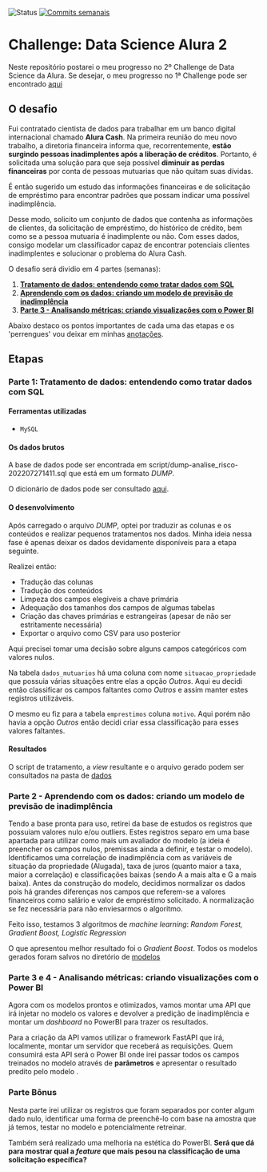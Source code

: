 ![Status](https://img.shields.io/badge/status-Em%20desenvolvimento-green?style=plastic)
[![Commits semanais](https://img.shields.io/github/commit-activity/w/exata0mente/alura_cash?style=plastic)](https://github.com/exata0mente/alura_cash/pulse)


# Challenge: Data Science Alura 2

Neste repositório postarei o meu progresso no 2º Challenge de Data Science da Alura. Se desejar, o meu progresso no 1ª Challenge pode ser encontrado [aqui](https://github.com/exata0mente/alura-voz)

## O desafio

Fui contratado cientista de dados para trabalhar em um banco digital internacional chamado **Alura Cash**. Na primeira reunião do meu novo trabalho, a diretoria financeira informa que, recorrentemente, **estão surgindo pessoas inadimplentes após a liberação de créditos**. Portanto, é solicitada uma solução para que seja possível **diminuir as perdas financeiras** por conta de pessoas mutuarias que não quitam suas dívidas.

É então sugerido um estudo das informações financeiras e de solicitação de empréstimo para encontrar padrões que possam indicar uma possível inadimplência.

Desse modo, solicito um conjunto de dados que contenha as informações de clientes, da solicitação de empréstimo, do histórico de crédito, bem como se a pessoa mutuaria é inadimplente ou não. Com esses dados, consigo modelar um classificador capaz de encontrar potenciais clientes inadimplentes e solucionar o problema do Alura Cash.

O desafio será dividio em 4 partes (semanas):
1. [**Tratamento de dados: entendendo como tratar dados com SQL**](#parte-1-tratamento-de-dados-entendendo-como-tratar-dados-com-SQL)
1. [**Aprendendo com os dados: criando um modelo de previsão de inadimplência**]()
1. [**Parte 3 - Analisando métricas: criando visualizações com o Power BI**]()

Abaixo destaco os pontos importantes de cada uma das etapas e os 'perrengues' vou deixar em minhas [anotações](ANOTACOES.md).

## Etapas

### Parte 1: Tratamento de dados: entendendo como tratar dados com SQL

#### Ferramentas utilizadas

- `MySQL`

#### Os dados brutos

A base de dados pode ser encontrada em script/dump-analise_risco-202207271411.sql que está em um formato _DUMP_. 

O dicionário de dados pode ser consultado [aqui](https://github.com/Mirlaa/Challenge-Data-Science-1ed/blob/main/Dados/README.md).

#### O desenvolvimento

Após carregado o arquivo _DUMP_, optei por traduzir as colunas e os conteúdos e realizar pequenos tratamentos nos dados. Minha ideia nessa fase é apenas deixar os dados devidamente disponíveis para a etapa seguinte.

Realizei então:
- Tradução das colunas
- Tradução dos conteúdos
- Limpeza dos campos elegíveis a chave primária
- Adequação dos tamanhos dos campos de algumas tabelas
- Criação das chaves primárias e estrangeiras (apesar de não ser estritamente necessária)
- Exportar o arquivo como CSV para uso posterior

Aqui precisei tomar uma decisão sobre alguns campos categóricos com valores nulos.

Na tabela `dados_mutuarios` há uma coluna com nome `situacao_propriedade` que possuia várias situações entre elas a opção _Outros_. Aqui eu decidi então classificar os campos faltantes como _Outros_ e assim manter estes registros utilizáveis.

O mesmo eu fiz para a tabela `emprestimos` coluna `motivo`. Aqui porém não havia a opção _Outros_ então decidi criar essa classificação para esses valores faltantes.

#### Resultados

O script de tratamento, a _view_ resultante e o arquivo gerado podem ser consultados na pasta de [dados](dados/)

### Parte 2 - Aprendendo com os dados: criando um modelo de previsão de inadimplência

Tendo a base pronta para uso, retirei da base de estudos os registros que possuiam valores nulo e/ou outliers. Estes registros separo em uma base apartada para utilizar como mais um avaliador do modelo (a ideia é preencher os campos nulos, premissas ainda a definir, e testar o modelo). 
Identificamos uma correlação de inadimplência com as variáveis de situação da propriedade (Alugada), taxa de juros (quanto maior a taxa, maior a correlação) e classificações baixas (sendo A a mais alta e G a mais baixa).
Antes da construção do modelo, decidimos normalizar os dados pois há grandes diferenças nos campos que referem-se a valores financeiros como salário e valor de empréstimo solicitado. A normalização se fez necessária para não enviesarmos o algoritmo.

Feito isso, testamos 3 algoritmos de *machine learning*: *Random Forest, Gradient Boost, Logistic Regression*

O que apresentou melhor resultado foi o *Gradient Boost*. Todos os modelos gerados foram salvos no diretório de [modelos](modelos/)

### Parte 3 e 4 - Analisando métricas: criando visualizações com o Power BI

Agora com os modelos prontos e otimizados, vamos montar uma API que irá injetar no modelo os valores e devolver a predição de inadimplência e montar um _dashboard_ no PowerBI para trazer os resultados.

Para a criação da API vamos utilizar o framework FastAPI que irá, localmente, montar um servidor que receberá as requisições. Quem consumirá esta API será o Power BI onde irei passar todos os campos treinados no modelo através de **parâmetros** e apresentar o resultado predito pelo modelo
.

### Parte Bônus

Nesta parte irei utilizar os registros que foram separados por conter algum dado nulo, identificar uma forma de preenchê-lo com base na amostra que já temos, testar no modelo e potencialmente retreinar.

Também será realizado uma melhoria na estética do PowerBI. **Será que dá para mostrar qual a _feature_ que mais pesou na classificação de uma solicitação específica?**